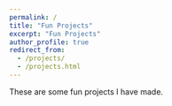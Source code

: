 ```yaml
---
permalink: /
title: "Fun Projects"
excerpt: "Fun Projects"
author_profile: true
redirect_from: 
  - /projects/
  - /projects.html
---
```

These are some fun projects I have made.
